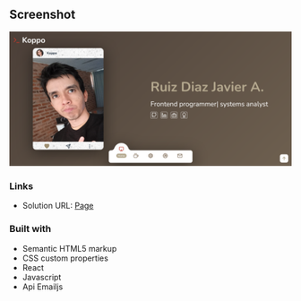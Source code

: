 ## Screenshot
![Design preview ](./src/Img/Screenshot.png)

### Links

- Solution URL: [Page](https://javier1793-op.github.io/Porfolio_Javier/)


### Built with

- Semantic HTML5 markup
- CSS custom properties
- React
- Javascript
- Api Emailjs